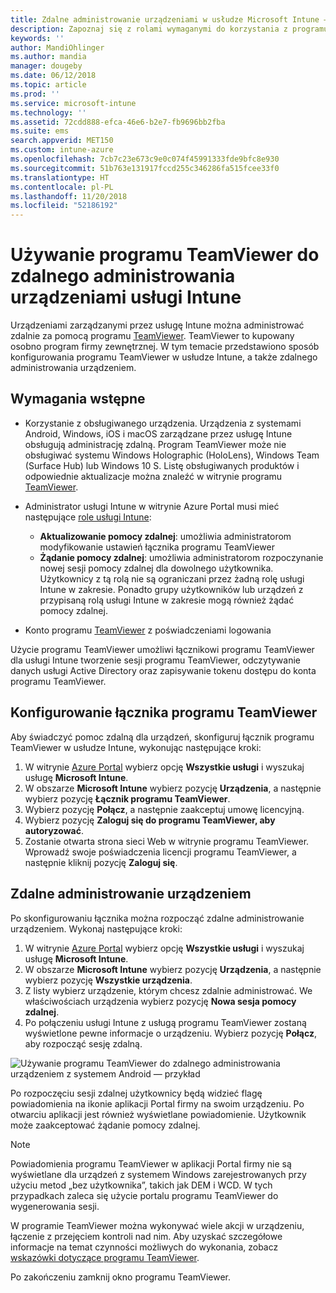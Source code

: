 ```yaml
---
title: Zdalne administrowanie urządzeniami w usłudze Microsoft Intune — Azure | Microsoft Docs
description: Zapoznaj się z rolami wymaganymi do korzystania z programu TeamViewer, sposobem instalowania łącznika programu TeamViewer oraz szczegółowymi wskazówkami dotyczącymi zdalnego administrowania urządzeniami w usłudze Microsoft Intune w witrynie Azure Portal
keywords: ''
author: MandiOhlinger
ms.author: mandia
manager: dougeby
ms.date: 06/12/2018
ms.topic: article
ms.prod: ''
ms.service: microsoft-intune
ms.technology: ''
ms.assetid: 72cdd888-efca-46e6-b2e7-fb9696bb2fba
ms.suite: ems
search.appverid: MET150
ms.custom: intune-azure
ms.openlocfilehash: 7cb7c23e673c9e0c074f45991333fde9bfc8e930
ms.sourcegitcommit: 51b763e131917fccd255c346286fa515fcee33f0
ms.translationtype: HT
ms.contentlocale: pl-PL
ms.lasthandoff: 11/20/2018
ms.locfileid: "52186192"
---
```

# <a name="use-teamviewer-to-remotely-administer-intune-devices"></a>Używanie programu TeamViewer do zdalnego administrowania urządzeniami usługi Intune

Urządzeniami zarządzanymi przez usługę Intune można administrować zdalnie za pomocą programu [TeamViewer](https://www.teamviewer.com). TeamViewer to kupowany osobno program firmy zewnętrznej. W tym temacie przedstawiono sposób konfigurowania programu TeamViewer w usłudze Intune, a także zdalnego administrowania urządzeniem. 

## <a name="prerequisites"></a>Wymagania wstępne

- Korzystanie z obsługiwanego urządzenia. Urządzenia z systemami Android, Windows, iOS i macOS zarządzane przez usługę Intune obsługują administrację zdalną. Program TeamViewer może nie obsługiwać systemu Windows Holographic (HoloLens), Windows Team (Surface Hub) lub Windows 10 S. Listę obsługiwanych produktów i odpowiednie aktualizacje można znaleźć w witrynie programu [TeamViewer](https://www.teamviewer.com).

- Administrator usługi Intune w witrynie Azure Portal musi mieć następujące [role usługi Intune](role-based-access-control.md):  

    - **Aktualizowanie pomocy zdalnej**: umożliwia administratorom modyfikowanie ustawień łącznika programu TeamViewer
    - **Żądanie pomocy zdalnej**: umożliwia administratorom rozpoczynanie nowej sesji pomocy zdalnej dla dowolnego użytkownika. Użytkownicy z tą rolą nie są ograniczani przez żadną rolę usługi Intune w zakresie. Ponadto grupy użytkowników lub urządzeń z przypisaną rolą usługi Intune w zakresie mogą również żądać pomocy zdalnej. 

- Konto programu [TeamViewer](https://www.teamviewer.com) z poświadczeniami logowania

Użycie programu TeamViewer umożliwi łącznikowi programu TeamViewer dla usługi Intune tworzenie sesji programu TeamViewer, odczytywanie danych usługi Active Directory oraz zapisywanie tokenu dostępu do konta programu TeamViewer.

## <a name="configure-the-teamviewer-connector"></a>Konfigurowanie łącznika programu TeamViewer

Aby świadczyć pomoc zdalną dla urządzeń, skonfiguruj łącznik programu TeamViewer w usłudze Intune, wykonując następujące kroki:

1. W witrynie [Azure Portal](https://portal.azure.com) wybierz opcję **Wszystkie usługi** i wyszukaj usługę **Microsoft Intune**.
2. W obszarze **Microsoft Intune** wybierz pozycję **Urządzenia**, a następnie wybierz pozycję **Łącznik programu TeamViewer**.
3. Wybierz pozycję **Połącz**, a następnie zaakceptuj umowę licencyjną.
4. Wybierz pozycję **Zaloguj się do programu TeamViewer, aby autoryzować**.
5. Zostanie otwarta strona sieci Web w witrynie programu TeamViewer. Wprowadź swoje poświadczenia licencji programu TeamViewer, a następnie kliknij pozycję **Zaloguj się**.

## <a name="remotely-administer-a-device"></a>Zdalne administrowanie urządzeniem

Po skonfigurowaniu łącznika można rozpocząć zdalne administrowanie urządzeniem. Wykonaj następujące kroki: 

1. W witrynie [Azure Portal](https://portal.azure.com) wybierz opcję **Wszystkie usługi** i wyszukaj usługę **Microsoft Intune**.
2. W obszarze **Microsoft Intune** wybierz pozycję **Urządzenia**, a następnie wybierz pozycję **Wszystkie urządzenia**.
3. Z listy wybierz urządzenie, którym chcesz zdalnie administrować. We właściwościach urządzenia wybierz pozycję **Nowa sesja pomocy zdalnej**.
4. Po połączeniu usługi Intune z usługą programu TeamViewer zostaną wyświetlone pewne informacje o urządzeniu. Wybierz pozycję **Połącz**, aby rozpocząć sesję zdalną.

![Używanie programu TeamViewer do zdalnego administrowania urządzeniem z systemem Android — przykład](./media/android-teamviewer.png)

Po rozpoczęciu sesji zdalnej użytkownicy będą widzieć flagę powiadomienia na ikonie aplikacji Portal firmy na swoim urządzeniu. Po otwarciu aplikacji jest również wyświetlane powiadomienie. Użytkownik może zaakceptować żądanie pomocy zdalnej.

> [!NOTE]
> Powiadomienia programu TeamViewer w aplikacji Portal firmy nie są wyświetlane dla urządzeń z systemem Windows zarejestrowanych przy użyciu metod „bez użytkownika”, takich jak DEM i WCD. W tych przypadkach zaleca się użycie portalu programu TeamViewer do wygenerowania sesji.

W programie TeamViewer można wykonywać wiele akcji w urządzeniu, łączenie z przejęciem kontroli nad nim. Aby uzyskać szczegółowe informacje na temat czynności możliwych do wykonania, zobacz [wskazówki dotyczące programu TeamViewer](https://www.teamviewer.com/support/documents/).

Po zakończeniu zamknij okno programu TeamViewer.
